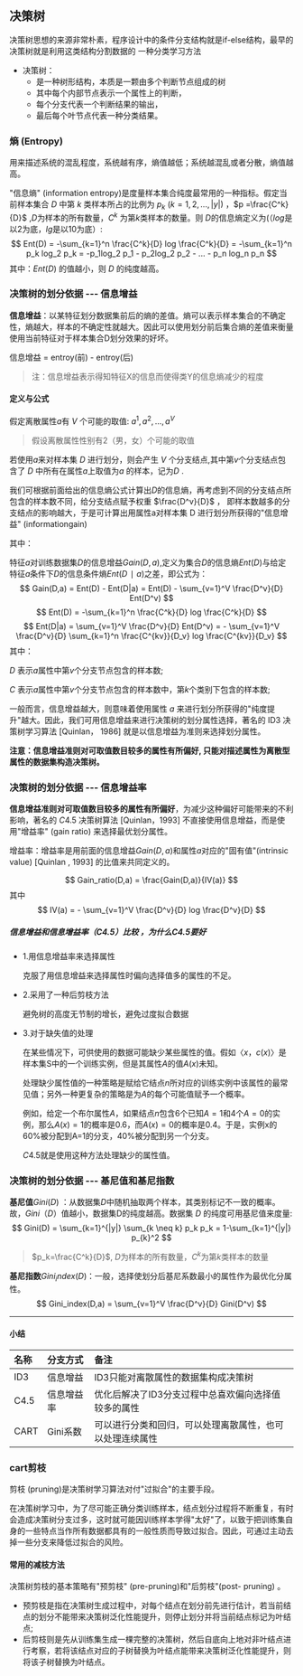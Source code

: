 ## 决策树

决策树思想的来源⾮常朴素，程序设计中的条件分⽀结构就是if-else结构，最早的决策树就是利⽤这类结构分割数据的
⼀种分类学习⽅法
- 决策树：
    - 是⼀种树形结构，本质是⼀颗由多个判断节点组成的树
    - 其中每个内部节点表示⼀个属性上的判断，
    - 每个分⽀代表⼀个判断结果的输出，
    - 最后每个叶节点代表⼀种分类结果。


### 熵 (Entropy)

用来描述系统的混乱程度，系统越有序，熵值越低；系统越混乱或者分散，熵值越⾼。 

"信息熵" (information entropy)是度量样本集合纯度最常⽤的⼀种指标。假定当前样本集合 $D$ 中第 $k$ 类样本所占的⽐例为 $p_k$ $(k = 1, 2,. . . , |y|)$ ，$p =\frac{C^k}{D}$ ,$D$为样本的所有数量，$C^k$ 为第$k$类样本的数量。则 $D$的信息熵定义为(（$log$是以2为底，$lg$是以10为底）:
$$
Ent(D) = -\sum_{k=1}^n \frac{C^k}{D} log \frac{C^k}{D} = -\sum_{k=1}^n p_k log_2 p_k = -p_1log_2 p_1 - p_2log_2 p_2 - ... - p_n log_n p_n
$$
其中：$Ent(D)$ 的值越⼩，则 $D$ 的纯度越⾼。

### 决策树的划分依据 --- 信息增益 

**信息增益**：以某特征划分数据集前后的熵的差值。熵可以表示样本集合的不确定性，熵越⼤，样本的不确定性就越⼤。因此可以使⽤划分前后集合熵的差值来衡量使⽤当前特征对于样本集合D划分效果的好坏。


信息增益 = entroy(前) - entroy(后)
> 注：信息增益表示得知特征X的信息⽽使得类Y的信息熵减少的程度

#### 定义与公式
假定离散属性$a$有 $V$ 个可能的取值: $a^1, a^2,..., a^V$
> 假设离散属性性别有2（男，⼥）个可能的取值


若使⽤$a$来对样本集 $D$ 进⾏划分，则会产⽣ $V$ 个分⽀结点,其中第$v$个分⽀结点包含了 $D$ 中所有在属性$a$上取值为$a$ 的样本，记为$D$ . 

我们可根据前⾯给出的信息熵公式计算出$D$的信息熵，再考虑到不同的分⽀结点所包含的样本数不同，给分⽀结点赋予权重 $\frac{D^v}{D}$ ，
即样本数越多的分⽀结点的影响越⼤，于是可计算出⽤属性a对样本集 D 进⾏划分所获得的"信息增益" (informationgain)

其中：

特征$a$对训练数据集$D$的信息增益$Gain(D,a)$,定义为集合$D$的信息熵$Ent(D)$与给定特征$a$条件下$D$的信息条件熵$Ent(D∣a)$之差，即公式为：
$$
Gain(D,a) = Ent(D) - Ent(D|a) = Ent(D) - \sum_{v=1}^V \frac{D^v}{D} Ent(D^v)
$$
$$
Ent(D) = -\sum_{k=1}^n \frac{C^k}{D} log \frac{C^k}{D}
$$
$$
Ent(D|a) = \sum_{v=1}^V \frac{D^v}{D} Ent(D^v) = - \sum_{v=1}^V \frac{D^v}{D} \sum_{k=1}^n \frac{C^{kv}}{D_v} log \frac{C^{kv}}{D_v}
$$
其中：

$D$ 表示$a$属性中第$v$个分⽀节点包含的样本数;

$C$ 表示$a$属性中第$v$个分⽀节点包含的样本数中，第$k$个类别下包含的样本数;

⼀般⽽⾔，信息增益越⼤，则意味着使⽤属性 $a$ 来进⾏划分所获得的"纯度提升"越⼤。因此，我们可⽤信息增益来进⾏决策树的划分属性选择，著名的 ID3 决策树学习算法 [Quinlan， 1986] 就是以信息增益为准则来选择划分属性。

**注意：信息增益准则对可取值数⽬较多的属性有所偏好, 只能对描述属性为离散型属性的数据集构造决策树。**

### 决策树的划分依据 --- 信息增益率 

**信息增益准则对可取值数⽬较多的属性有所偏好**，为减少这种偏好可能带来的不利影响，著名的 $C4.5$ 决策树算法 [Quinlan，1993] 不直接使⽤信息增益，⽽是使⽤"增益率" (gain ratio) 来选择最优划分属性。

增益率：增益率是⽤前⾯的信息增益$Gain(D, a)$和属性$a$对应的"固有值"(intrinsic value) [Quinlan , 1993] 的⽐值来共同定义的。

$$
Gain_ratio(D,a) = \frac{Gain(D,a)}{IV(a)}
$$
其中
$$
IV(a) = - \sum_{v=1}^V \frac{D^v}{D} log \frac{D^v}{D}
$$


##### 信息增益和信息增益率（$C4.5$）比较 ，为什么$C4.5$要好 
- 1.⽤信息增益率来选择属性
  
    克服了⽤信息增益来选择属性时偏向选择值多的属性的不⾜。

- 2.采⽤了⼀种后剪枝⽅法
  
    避免树的⾼度⽆节制的增⻓，避免过度拟合数据

- 3.对于缺失值的处理
  
    在某些情况下，可供使⽤的数据可能缺少某些属性的值。假如$〈x，c(x)〉$是样本集S中的⼀个训练实例，但是其属性$A$的值$A(x)$未知。

    处理缺少属性值的⼀种策略是赋给它结点$n$所对应的训练实例中该属性的最常⻅值；另外⼀种更复杂的策略是为$A$的每个可能值赋予⼀个概率。

    例如，给定⼀个布尔属性$A$，如果结点$n$包含6个已知$A=1$和4个$A=0$的实例，那么$A(x)=1$的概率是0.6，⽽$A(x)=0$的概率是0.4。于是，实例x的60%被分配到A=1的分⽀，40%被分配到另⼀个分⽀。

    $C4.5$就是使⽤这种⽅法处理缺少的属性值。


### 决策树的划分依据 --- 基尼值和基尼指数 

**基尼值**$Gini(D)$ ：从数据集$D$中随机抽取两个样本，其类别标记不⼀致的概率。故，$Gini（D）$值越⼩，数据集D的纯度越⾼。数据集 $D$ 的纯度可⽤基尼值来度量:
$$
Gini(D) = \sum_{k=1}^{|y|} \sum_{k \neq k} p_k p_k = 1-\sum_{k=1}^{|y|} p_{k}^2
$$

> $p_k=\frac{C^k}{D}$, $D$为样本的所有数量，$C^k$为第$k$类样本的数量

**基尼指数**$Gini_index(D)$：⼀般，选择使划分后基尼系数最⼩的属性作为最优化分属性。
$$
Gini_index(D,a) = \sum_{v=1}^V \frac{D^v}{D} Gini(D^v) 
$$

- - - 
#### 小结 

|名称|分支方式|备注
|:--|:--|:--
|ID3|信息增益|ID3只能对离散属性的数据集构成决策树
|C4.5|信息增益率|优化后解决了ID3分⽀过程中总喜欢偏向选择值较多的属性
|CART|Gini系数|可以进⾏分类和回归，可以处理离散属性，也可以处理连续属性

### cart剪枝 

剪枝 (pruning)是决策树学习算法对付"过拟合"的主要⼿段。

在决策树学习中，为了尽可能正确分类训练样本，结点划分过程将不断重复，有时会造成决策树分⽀过多，这时就可能因训练样本学得"太好"了，以致于把训练集⾃身的⼀些特点当作所有数据都具有的⼀般性质⽽导致过拟合。因此，可通过主动去掉⼀些分⽀来降低过拟合的⻛险。

#### 常⽤的减枝⽅法 

决策树剪枝的基本策略有"预剪枝" (pre-pruning)和"后剪枝"(post- pruning) 。

- 预剪枝是指在决策树⽣成过程中，对每个结点在划分前先进⾏估计，若当前结点的划分不能带来决策树泛化性能提升，则停⽌划分并将当前结点标记为叶结点;
- 后剪枝则是先从训练集⽣成⼀棵完整的决策树，然后⾃底向上地对⾮叶结点进⾏考察，若将该结点对应的⼦树替换为叶结点能带来决策树泛化性能提升，则将该⼦树替换为叶结点。

